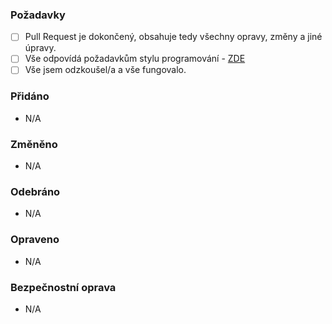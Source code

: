 ### Požadavky
- [ ] Pull Request je dokončený, obsahuje tedy všechny opravy, změny a jiné úpravy.
- [ ] Vše odpovídá požadavkům stylu programování - [ZDE](https://github.com/CorgiBot/CorgiBot/blob/master/CONTRIBUTING.md)
- [ ] Vše jsem odzkoušel/a a vše fungovalo.

### Přidáno
- N/A

### Změněno
- N/A

### Odebráno
- N/A

### Opraveno
- N/A

### Bezpečnostní oprava
- N/A
